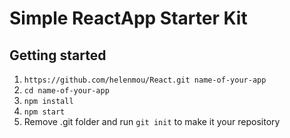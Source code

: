# Simple ReactApp Starter Kit

## Getting started
1. `https://github.com/helenmou/React.git name-of-your-app`
2. `cd name-of-your-app`
3. `npm install`
4. `npm start`
5. Remove .git folder and run `git init` to make it your repository
